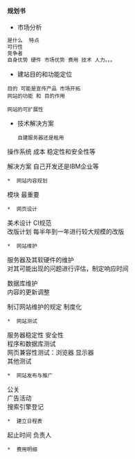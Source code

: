 #### **规划书**

* 市场分析

```js
是什么  特点
可行性
竞争者
自身优势 硬件 市场优势 费用 技术 人力。。。
```

* 建站目的和功能定位

```
目的 可能是宣传产品 市场开拓
网站的功能 和 目的作用

网站的可扩展性
```

* 技术解决方案
  ```
  自建服务器还是租用

操作系统 成本 稳定性和安全性等

解决方案 自己开发还是IBM企业等

```
*  网站内容规划
```

模块 最重要

```
*  网页设计
```

美术设计 CI规范  
改版计划 每半年到一年进行较大规模的改版

```
*  网站维护
```

服务器及其软硬件的维护  
对其可能出现的问题进行评估，制定响应时间

数据库维护  
内容的更新调整

制订网站维护的规定 制度化

```
*  网站测试
```

服务器稳定性 安全性  
程序和数据库测试  
网页兼容性测试：浏览器 显示器  
其他测试

```
*  网站发布与推广
```

公关  
广告活动  
搜索引擎登记

```
*  建立日程表
```

起止时间 负责人

```
*  费用明细
```

```

